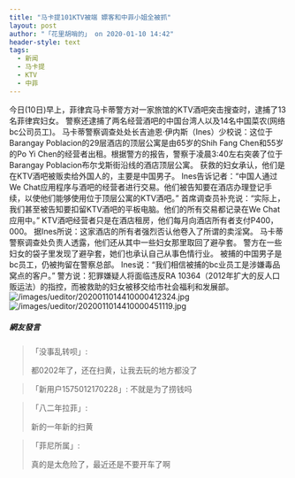 ```yaml
---
title: "马卡提101KTV被端 嫖客和中菲小姐全被抓"
layout: post
author: "「花里胡哨的」 on 2020-01-10 14:42"
header-style: text
tags:
  - 新闻
  - 马卡提
  - KTV
  - 中菲
---
```


今日(10日)早上，菲律宾马卡蒂警方对一家旅馆的KTV酒吧突击搜查时，逮捕了13名菲律宾妇女。
<span style="text-indent: 2em;">警察还逮捕了两名经营酒吧的中国台湾人以及14名中国菜农(网络bc公司员工)。</span>
马卡蒂警察调查处处长吉迪恩·伊内斯（Ines）少校说：这位于Barangay Poblacion的29层酒店的顶层公寓是由65岁的Shih Fang Chen和55岁的Po Yi Chen的经营者出租。根据警方的报告，警察于凌晨3:40左右突袭了位于Barangay Poblacion布尔戈斯街沿线的酒店顶层公寓。
获救的妇女承认，他们是在KTV酒吧被贩卖给外国人的，主要是中国男子。
Ines告诉记者：“中国人通过We Chat应用程序与酒吧的经营者进行交易。他们被告知要在酒店办理登记手续，以使他们能够使用位于顶层公寓的KTV酒吧。”
首席调查员补充说：“实际上，我们甚至被告知要扣留KTV酒吧的平板电脑。他们的所有交易都记录在We Chat应用中。”
KTV酒吧经营者只是在酒店租房，他们每月向酒店所有者支付P400，000。
据Ines所说：这家酒店的所有者强烈否认他卷入了所谓的卖淫窝。
马卡蒂警察调查处负责人透露，他们还从其中一些妇女那里取回了避孕套。
警方在一些妇女的袋子里发现了避孕套，她们也承认自己从事色情行业。
被捕的中国男子是bc员工，仍被拘留在警察总部。
Ines说：“我们相信被捕的bc业员工是涉嫌毒品窝点的客户。”
警方说：犯罪嫌疑人将面临违反RA 10364（2012年扩大的反人口贩运法）的指控，而被救助的妇女被移交给市社会福利和发展部。
<img src="http://images.feileyuan.com/images/ueditor/2020011014410000412324.jpg" title="/images/ueditor/2020011014410000412324.jpg" alt="/images/ueditor/2020011014410000412324.jpg">
<img src="http://images.feileyuan.com/images/ueditor/2020011014410000451119.jpg" title="/images/ueditor/2020011014410000451119.jpg" alt="/images/ueditor/2020011014410000451119.jpg">

##### 網友發言 
> 「没事乱转呗」:
> <p>都0202年了，还在扫黄，让我去玩的地方都没了</p>

> 「新用户1575012170228」:
> 不就是为了捞钱吗

> 「八二年拉菲」:
> <p>新的一年新的扫黄</p>

> 「菲尼所属」:
> <p>真的是太危险了，最近还是不要开车了啊</p>


